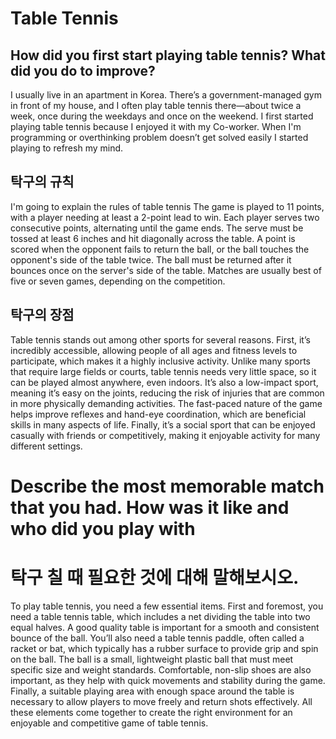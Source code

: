 # Table Tennis
## How did you first start playing table tennis? What did you do to improve?
I usually live in an apartment in Korea. 
There’s a government-managed gym in front of my house, 
and I often play table tennis there—about twice a week, 
once during the weekdays and once on the weekend. 
I first started playing table tennis 
because I enjoyed it with my Co-worker. 
When I'm programming or overthinking problem doesn’t get solved easily I started playing to refresh my mind.

## 탁구의 규칙
I'm going to explain the rules of table tennis
The game is played to 11 points, with a player needing at least a 2-point lead to win.
Each player serves two consecutive points, alternating until the game ends.
The serve must be tossed at least 6 inches and hit diagonally across the table.
A point is scored when the opponent fails to return the ball, or the ball touches the opponent's side of the table twice.
The ball must be returned after it bounces once on the server's side of the table.
Matches are usually best of five or seven games, depending on the competition.

## 탁구의 장점
Table tennis stands out among other sports for several reasons. 
First, it’s incredibly accessible, allowing people of all ages and fitness levels to participate, 
which makes it a highly inclusive activity. 
Unlike many sports that require large fields or courts, 
table tennis needs very little space, so it can be played almost anywhere, even indoors. 
It’s also a low-impact sport, meaning it’s easy on the joints, reducing the risk of injuries that are common in more physically demanding activities. 
The fast-paced nature of the game helps improve reflexes and hand-eye coordination, 
which are beneficial skills in many aspects of life. 
Finally, it’s a social sport that can be enjoyed casually with friends or competitively, making it enjoyable activity for many different settings.

# Describe the most memorable match that you had. How was it like and who did you play with
# 탁구 칠 때 필요한 것에 대해 말해보시오.
To play table tennis, you need a few essential items. 
First and foremost, you need a table tennis table, which includes a net dividing the table into two equal halves. 
A good quality table is important for a smooth and consistent bounce of the ball. 
You’ll also need a table tennis paddle, often called a racket or bat, which typically has a rubber surface to provide grip and spin on the ball. 
The ball is a small, lightweight plastic ball that must meet specific size and weight standards. 
Comfortable, non-slip shoes are also important, as they help with quick movements and stability during the game. 
Finally, a suitable playing area with enough space around the table is necessary to allow players to move freely and return shots effectively. 
All these elements come together to create the right environment for an enjoyable and competitive game of table tennis.















